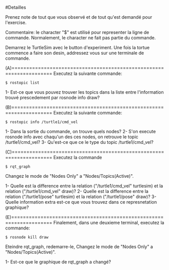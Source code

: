 #Detailles

Prenez note de tout que vous observé et de tout qu'est demandé pour l'exercise.

Commentaire: le character "$" est utilisé pour representer la ligne de commande. Normalement, le character ne fait pas partie du commande. 

Demarrez le TurtleSim avec le button d'experiment.
Une fois la tortue commence a faire son desin, addressez vous sur une terminale de commande.



(A)====================================================================
Executez la suivante commande:
```
$ rostopic list
```
1- Est-ce que vous pouvez trouver les topics dans la liste entre l'information trouvé prescedement par rosnode info draw? 



(B)====================================================================
Executez la suivante commande:
```
$ rostopic info /turtle1/cmd_vel
```
1- Dans la sortie du commande, on trouve quels nodes? 
2- S'on execute rosnode info avec chaqu'un des ces nodes, on retrouve le topic /turtle1/cmd_vel?
3- Qu'est-ce que ce le type du topic /turtle1/cmd_vel?



(C)====================================================================
Executez la commande

```
$ rqt_graph
```
Changez le mode de "Nodes Only" a "Nodes/Topics(Active)".

1- Quelle est la difference entre la relation  ("/turtle1/cmd_vel" turtlesim) et la relation ("/turtle1/cmd_vel" draw)? 
2- Quelle est la difference entre la relation  ("/turtle1/pose" turtlesim) et la relation ("/turtle1/pose" draw)? 
3- Quelle information extra est-ce que vous trouvez dans ce represnetation graphique? 

(E)====================================================================
Finalement, dans une deuxieme terminal, executez la commande: 
```
$ rosnode kill draw
```

Eteindre rqt_graph, redemarre-le, Changez le mode de "Nodes Only" a "Nodes/Topics(Active)".

1- Est-ce que le graphique de rqt_graph a changé? 





